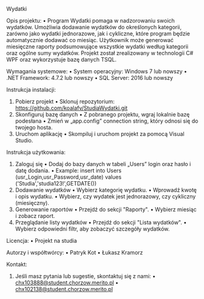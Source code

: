 Wydatki

Opis projektu:
  • Program Wydatki pomaga w nadzorowaniu swoich wydatków. Umożliwia dodawanie wydatków do określonych kategorii, zarówno jako wydatki jednorazowe, jak i cykliczne, które program będzie automatycznie dodawać co miesiąc. Użytkownik może   generować miesięczne raporty podsumowujące wszystkie wydatki według kategorii oraz ogólne sumy wydatków. Projekt został zrealizowany w technologii C# WPF oraz wykorzystuje bazę danych TSQL.

Wymagania systemowe:
  •	System operacyjny: Windows 7 lub nowszy
  •	.NET Framework: 4.7.2 lub nowszy
  •	SQL Server: 2016 lub nowszy
  
Instrukcja instalacji:
  1.	Pobierz projekt
    •	Sklonuj repozytorium: https://github.com/koalafv/StudiaWydatki.git
  2.	Skonfiguruj bazę danych
    •	Z pobranego projektu, wgraj lokalnie bazę podesłana 
    •	Zmień w „app.config” connection string, który odnosi się do twojego hosta.
  3.	Uruchom aplikację
    •	Skompiluj i uruchom projekt za pomocą Visual Studio.

Instrukcja użytkowania:
  1.	Zaloguj się
    •	Dodaj do bazy danych w tabeli „Users” login oraz hasło i datę dodania.
    • Example: insert into Users (usr_Login,usr_Password,usr_date) values ('Studia','studia123!',GETDATE())
  2.	Dodawanie wydatków
    •	Wybierz kategorię wydatku.
    •	Wprowadź kwotę i opis wydatku.
    •	Wybierz, czy wydatek jest jednorazowy, czy cykliczny (miesięczny).
  3.	Generowanie raportów
    •	Przejdź do sekcji "Raporty".
    •	Wybierz miesiąc i zobacz raport.
  4.	Przeglądanie listy wydatków
    •	Przejdź do sekcji "Lista wydatków".
    •	Wybierz odpowiedni filtr, aby zobaczyć szczegóły wydatków.

Licencja:
  • Projekt na studia
  
Autorzy i współtwórcy:
  •	Patryk Kot
  •	Łukasz Kramorz

Kontakt:
  1. Jeśli masz pytania lub sugestie, skontaktuj się z nami:
    •	chx103888@student.chorzow.merito.pl
    •	chx102138@student.chorzow.merito.pl



